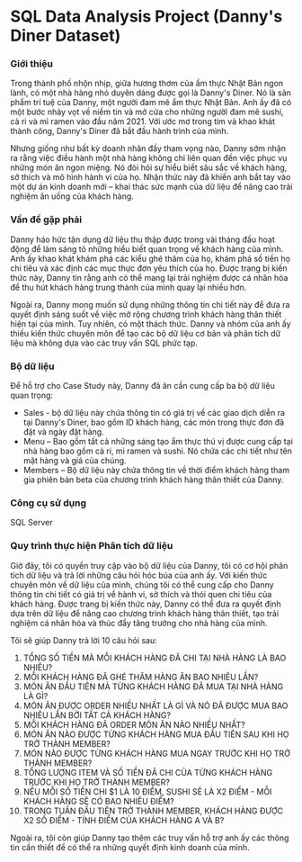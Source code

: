 # SQL Data Analysis Project (Danny's Diner Dataset)

### Giới thiệu

Trong thành phố nhộn nhịp, giữa hương thơm của ẩm thực Nhật Bản ngon lành, có một nhà hàng nhỏ duyên dáng được gọi là Danny's Diner. Nó là sản phẩm trí tuệ của Danny, một người đam mê ẩm thực Nhật Bản. Anh ấy đã có một bước nhảy vọt về niềm tin và mở cửa cho những người đam mê sushi, cà ri và mì ramen vào đầu năm 2021. Với ước mơ trong tim và khao khát thành công, Danny's Diner đã bắt đầu hành trình của mình.

Nhưng giống như bất kỳ doanh nhân đầy tham vọng nào, Danny sớm nhận ra rằng việc điều hành một nhà hàng không chỉ liên quan đến việc phục vụ những món ăn ngon miệng. Nó đòi hỏi sự hiểu biết sâu sắc về khách hàng, sở thích và mô hình hành vi của họ. Nhận thức này đã khiến anh bắt tay vào một dự án kinh doanh mới – khai thác sức mạnh của dữ liệu để nâng cao trải nghiệm ăn uống của khách hàng.

### Vấn đề gặp phải 

Danny háo hức tận dụng dữ liệu thu thập được trong vài tháng đầu hoạt động để làm sáng tỏ những hiểu biết quan trọng về khách hàng của mình. Anh ấy khao khát khám phá các kiểu ghé thăm của họ, khám phá số tiền họ chi tiêu và xác định các mục thực đơn yêu thích của họ. Được trang bị kiến ​​thức này, Danny tin rằng anh có thể mang lại trải nghiệm được cá nhân hóa để thu hút khách hàng trung thành của mình quay lại nhiều hơn.

Ngoài ra, Danny mong muốn sử dụng những thông tin chi tiết này để đưa ra quyết định sáng suốt về việc mở rộng chương trình khách hàng thân thiết hiện tại của mình. Tuy nhiên, có một thách thức. Danny và nhóm của anh ấy thiếu kiến ​​thức chuyên môn để tạo các bộ dữ liệu cơ bản và phân tích dữ liệu mà không dựa vào các truy vấn SQL phức tạp.

### Bộ dữ liệu

Để hỗ trợ cho Case Study này, Danny đã ân cần cung cấp ba bộ dữ liệu quan trọng:

- Sales - bộ dữ liệu này chứa thông tin có giá trị về các giao dịch diễn ra tại Danny's Diner, bao gồm ID khách hàng, các món trong thực đơn đã đặt và ngày đặt hàng.
- Menu – Bao gồm tất cả những sáng tạo ẩm thực thú vị được cung cấp tại nhà hàng bao gồm cà ri, mì ramen và sushi. Nó chứa các chi tiết như tên mặt hàng và giá của chúng.
- Members – Bộ dữ liệu này chứa thông tin về thời điểm khách hàng tham gia phiên bản beta của chương trình khách hàng thân thiết của Danny.

### Công cụ sử dụng

SQL Server

### Quy trình thực hiện Phân tích dữ liệu

Giờ đây, tôi có quyền truy cập vào bộ dữ liệu của Danny, tôi có cơ hội phân tích dữ liệu và trả lời những câu hỏi hóc búa của anh ấy. Với kiến ​​thức chuyên môn về dữ liệu của mình, chúng tôi có thể cung cấp cho Danny thông tin chi tiết có giá trị về hành vi, sở thích và thói quen chi tiêu của khách hàng. Được trang bị kiến ​​thức này, Danny có thể đưa ra quyết định dựa trên dữ liệu để nâng cao chương trình khách hàng thân thiết, tạo trải nghiệm cá nhân hóa và thúc đẩy tăng trưởng cho nhà hàng của mình.

Tôi sẽ giúp Danny trả lời 10 câu hỏi sau:
1. TỔNG SỐ TIỀN MÀ MỖI KHÁCH HÀNG ĐÃ CHI TẠI NHÀ HÀNG LÀ BAO NHIÊU?
2. MỖI KHÁCH HÀNG ĐÃ GHÉ THĂM HÀNG ĂN BAO NHIÊU LẦN?
3. MÓN ĂN ĐẦU TIÊN MÀ TỪNG KHÁCH HÀNG ĐÃ MUA TẠI NHÀ HÀNG LÀ GÌ?
4. MÓN ĂN ĐƯỢC ORDER NHIỀU NHẤT LÀ GÌ VÀ NÓ ĐÃ ĐƯỢC MUA BAO NHIÊU LẦN BỞI TẤT CẢ KHÁCH HÀNG?
5. MỖI KHÁCH HÀNG ĐÃ ORDER MÓN ĂN NÀO NHIỀU NHẤT?
6. MÓN ĂN NÀO ĐƯỢC TỪNG KHÁCH HÀNG MUA ĐẦU TIÊN SAU KHI HỌ TRỞ THÀNH MEMBER?
7. MÓN NÀO ĐƯỢC TỪNG KHÁCH HÀNG MUA NGAY TRƯỚC KHI HỌ TRỞ THÀNH MEMBER?
8. TỔNG LƯỢNG ITEM VÀ SỐ TIỀN ĐÃ CHI CỦA TỪNG KHÁCH HÀNG TRƯỚC KHI HỌ TRỞ THÀNH MEMBER? 
9.  NẾU MỖI SỐ TIỀN CHI $1 LÀ 10 ĐIỂM, SUSHI SẼ LÀ X2 ĐIỂM - MỖI KHÁCH HÀNG SẼ CÓ BAO NHIÊU ĐIỂM?
10. TRONG TUẦN ĐẦU TIÊN TRỞ THÀNH MEMBER, KHÁCH HÀNG ĐƯỢC X2 SỐ ĐIỂM - TÍNH ĐIỂM CỦA KHÁCH HÀNG A VÀ B?

Ngoài ra, tôi còn giúp Danny tạo thêm các truy vấn hỗ trợ anh ấy các thông tin cần thiết để có thể ra những quyết định kinh doanh của mình.
